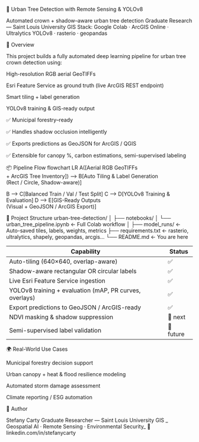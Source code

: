 🌳 Urban Tree Detection with Remote Sensing & YOLOv8

Automated crown + shadow–aware urban tree detection
Graduate Research — Saint Louis University GIS
Stack: Google Colab · ArcGIS Online · Ultralytics YOLOv8 · rasterio · geopandas

🚀 Overview

This project builds a fully automated deep learning pipeline for urban tree crown detection using:

High-resolution RGB aerial GeoTIFFs

Esri Feature Service as ground truth (live ArcGIS REST endpoint)

Smart tiling + label generation

YOLOv8 training & GIS-ready output

✅ Municipal forestry–ready

✅ Handles shadow occlusion intelligently

✅ Exports predictions as GeoJSON for ArcGIS / QGIS

✅ Extensible for canopy %, carbon estimations, semi-supervised labeling

📦 Pipeline Flow
flowchart LR
  A([Aerial RGB GeoTIFFs<br/>+ ArcGIS Tree Inventory])
  --> B[Auto Tiling & Label Generation<br/>(Rect / Circle, Shadow-aware)]

  B --> C[Balanced Train / Val / Test Split]
  C --> D[YOLOv8 Training & Evaluation]
  D --> E[GIS-Ready Outputs<br/>(Visual + GeoJSON / ArcGIS Export)]


📁 Project Structure
urban-tree-detection/
│
├── notebooks/
│   └── urban_tree_pipeline.ipynb   ← Full Colab workflow
│
├── model_runs/                     ← Auto-saved tiles, labels, weights, metrics
├── requirements.txt                ← rasterio, ultralytics, shapely, geopandas, arcgis...
└── README.md                       ← You are here

| Capability                                              | Status    |
| ------------------------------------------------------- | --------- |
| Auto-tiling (640×640, overlap-aware)                    | ✅         |
| Shadow-aware rectangular OR circular labels             | ✅         |
| Live Esri Feature Service ingestion                     | ✅         |
| YOLOv8 training + evaluation (mAP, PR curves, overlays) | ✅         |
| Export predictions to GeoJSON / ArcGIS-ready            | ✅         |
| NDVI masking & shadow suppression                       | 🔄 next   |
| Semi-supervised label validation                        | 🔄 future |

🌍 Real-World Use Cases

Municipal forestry decision support

Urban canopy + heat & flood resilience modeling

Automated storm damage assessment

Climate reporting / ESG automation

👤 Author

Stefany Carty
Graduate Researcher — Saint Louis University GIS
_ Geospatial AI · Remote Sensing · Environmental Security_
🔗 linkedin.com/in/stefanycarty
